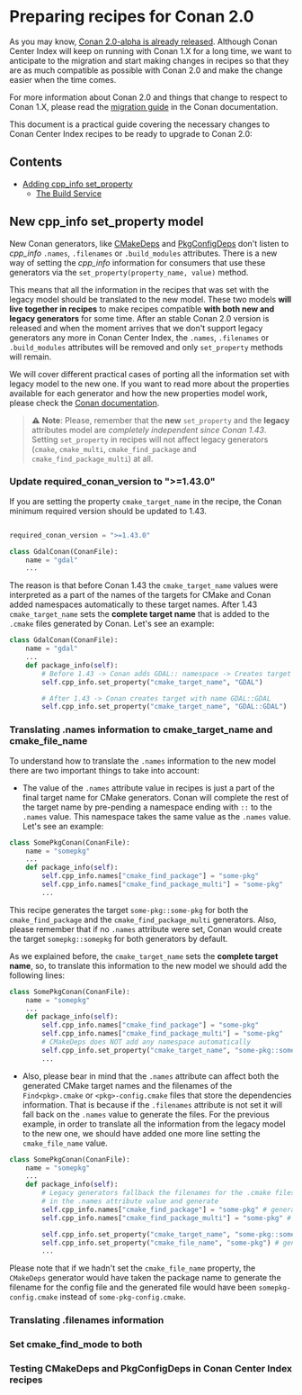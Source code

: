 # Preparing recipes for Conan 2.0

As you may know, [Conan 2.0-alpha is already
released](https://github.com/conan-io/conan/releases/tag/2.0.0-alpha1). Although Conan
Center Index will keep on running with Conan 1.X for a long time, we want to anticipate to
the migration and start making changes in recipes so that they are as much compatible as
possible with Conan 2.0 and make the change easier when the time comes. 

For more information about Conan 2.0 and things that change to respect to Conan 1.X,
please read the [migration guide](https://docs.conan.io/en/latest/conan_v2.html) in the
Conan documentation.

This document is a practical guide covering the necessary changes to Conan Center Index
recipes to be ready to upgrade to Conan 2.0:

<!-- toc -->
## Contents

  * [Adding cpp_info set_property](#new-cpp_info-set_property-model)
    * [The Build Service](#the-build-service)<!-- endToc -->

## New cpp_info set_property model

New Conan generators, like
[CMakeDeps](https://docs.conan.io/en/latest/reference/conanfile/tools/cmake/cmakedeps.html)
and
[PkgConfigDeps](https://docs.conan.io/en/latest/reference/conanfile/tools/gnu/pkgconfigdeps.html)
don't listen to *cpp_info* ``.names``, ``.filenames`` or ``.build_modules`` attributes.
There is a new way of setting the *cpp_info* information for consumers that use these
generators via the ``set_property(property_name, value)`` method.

This means that all the information in the recipes that was set with the legacy model
should be translated to the new model. These two models **will live together in recipes** to
make recipes compatible **with both new and legacy generators** for some time. After an stable Conan 2.0
version is released and when the moment arrives that we don't support legacy generators
any more in Conan Center Index, the ``.names``, ``.filenames`` or ``.build_modules``
attributes will be removed and only ``set_property`` methods will remain.

We will cover different practical cases of porting all the information set with legacy
model to the new one. If you want to read more about the properties available for each
generator and how the new properties model work, please check the [Conan
documentation](https://docs.conan.io/en/latest/conan_v2.html#editables-don-t-use-external-templates-any-more-new-layout-model).

> ⚠️ **Note**: Please, remember that the **new** ``set_property`` and the **legacy** attributes
> model are *completely independent since Conan 1.43*. Setting ``set_property`` in recipes will
> not affect legacy generators (``cmake``, ``cmake_multi``, ``cmake_find_package`` and
> ``cmake_find_package_multi``) at all.

### Update required_conan_version to ">=1.43.0"

If you are setting the property ``cmake_target_name`` in the recipe, the Conan minimum
required version should be updated to 1.43. 

```python

required_conan_version = ">=1.43.0"

class GdalConan(ConanFile):
    name = "gdal"
    ...
```

The reason is that before Conan 1.43 the
``cmake_target_name`` values were interpreted as a part of the names of the targets for
CMake and Conan added namespaces automatically to these target names. After 1.43
``cmake_target_name`` sets the **complete target name** that is added to the ``.cmake`` files
generated by Conan. Let's see an example:

```python
class GdalConan(ConanFile):
    name = "gdal"
    ...
    def package_info(self):
        # Before 1.43 -> Conan adds GDAL:: namespace -> Creates target with name GDAL::GDAL
        self.cpp_info.set_property("cmake_target_name", "GDAL")

        # After 1.43 -> Conan creates target with name GDAL::GDAL
        self.cpp_info.set_property("cmake_target_name", "GDAL::GDAL")
```

### Translating .names information to cmake_target_name and cmake_file_name

To understand how to translate the ``.names`` information to the new model there are two
important things to take into account:

* The value of the ``.names`` attribute value in recipes is just a part of the final
  target name for CMake generators. Conan will complete the rest of the target name by
  pre-pending a namespace ending with ``::`` to the ``.names`` value. This namespace takes
  the same value as the ``.names`` value. Let's see an example: 

```python
class SomePkgConan(ConanFile):
    name = "somepkg"
    ...
    def package_info(self):
        self.cpp_info.names["cmake_find_package"] = "some-pkg"
        self.cpp_info.names["cmake_find_package_multi"] = "some-pkg"
        ...
```

This recipe generates the target ``some-pkg::some-pkg`` for both the
``cmake_find_package`` and the ``cmake_find_package_multi`` generators. Also, please
remember that if no ``.names`` attribute were set, Conan would create the target
``somepkg::somepkg`` for both generators by default.

As we explained before, the ``cmake_target_name`` sets the **complete target name**, so, 
to translate this information to the new model we should add the following lines:

```python
class SomePkgConan(ConanFile):
    name = "somepkg"
    ...
    def package_info(self):
        self.cpp_info.names["cmake_find_package"] = "some-pkg"
        self.cpp_info.names["cmake_find_package_multi"] = "some-pkg"
        # CMakeDeps does NOT add any namespace automatically
        self.cpp_info.set_property("cmake_target_name", "some-pkg::some-pkg") 
        ...
```

* Also, please bear in mind that the ``.names`` attribute can affect both the generated
  CMake target names and the filenames of the ``Find<pkg>.cmake`` or
  ``<pkg>-config.cmake`` files that store the dependencies information. That is because if
  the ``.filenames`` attribute is not set it will fall back on the ``.names`` value to
  generate the files. For the previous example, in order to translate all the information
  from the legacy model to the new one, we should have added one more line setting the
  ``cmake_file_name`` value.

```python
class SomePkgConan(ConanFile):
    name = "somepkg"
    ...
    def package_info(self):
        # Legacy generators fallback the filenames for the .cmake files
        # in the .names attribute value and generate 
        self.cpp_info.names["cmake_find_package"] = "some-pkg" # generates module file Findsome-pkg.cmake
        self.cpp_info.names["cmake_find_package_multi"] = "some-pkg" # generates config file some-pkg-config.cmake

        self.cpp_info.set_property("cmake_target_name", "some-pkg::some-pkg") 
        self.cpp_info.set_property("cmake_file_name", "some-pkg") # generates config file some-pkg-config.cmake
        ...
```

Please note that if we hadn't set the ``cmake_file_name`` property, the ``CMakeDeps`` generator would have taken the package name to generate the filename for the config file and the generated file would have been ``somepkg-config.cmake`` instead of ``some-pkg-config.cmake``.

### Translating .filenames information

### Set cmake_find_mode to both

### Testing CMakeDeps and PkgConfigDeps in Conan Center Index recipes

